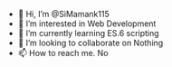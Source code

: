 - 👋 Hi, I’m @SiMamank115
- 👀 I’m interested in Web Development
- 🌱 I’m currently learning ES.6 scripting
- 💞️ I’m looking to collaborate on Nothing
- 📫 How to reach me. No

<!---
SiMamank115/SiMamank115 is a ✨ special ✨ repository because its `README.md` (this file) appears on your GitHub profile.
You can click the Preview link to take a look at your changes.
--->
